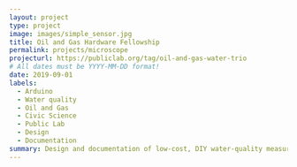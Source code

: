 ```yaml
---
layout: project
type: project
image: images/simple_sensor.jpg
title: Oil and Gas Hardware Fellowship
permalink: projects/microscope
projecturl: https://publiclab.org/tag/oil-and-gas-water-trio
# All dates must be YYYY-MM-DD format!
date: 2019-09-01
labels:
  - Arduino
  - Water quality
  - Oil and Gas
  - Civic Science
  - Public Lab
  - Design
  - Documentation
summary: Design and documentation of low-cost, DIY water-quality measurement tools for investigating oil and gas industry related contamination.  Work was done as part of a "fellowship trio", in collaboration with a "monitoring methods fellow" and "community fellow." 
---
```


